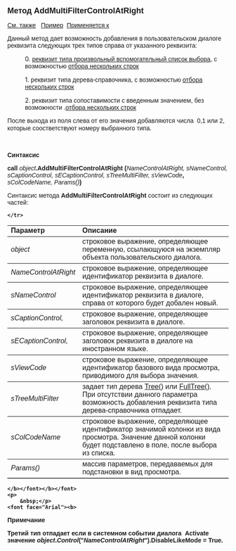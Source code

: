 <html>
<head>
<title>Диалог\AddMultiFilterControlAtRight</title>
    <style type="text/css">
        .style4
        {
            font-weight: normal;
        }
        .style1
        {
            width: 29%;
        }
        .style2
        {
            width: 29%;
            height: 29px;
        }
        .style3
        {
            height: 29px;
        }
    </style>
</head>

<body>

<p><font size="4" face="Arial"><strong>Метод AddMultiFilterControlAtRight<br>
</strong></font></p>
    <p><font face="Arial"><a href="AddMultiFilterControl.html">
См. также</a>&nbsp;&nbsp;
<u>Пример</u>&nbsp; <a href="../Asustpar.html">Применяется к</a></font></p>

<p><font face="Arial">Данный метод дает возможность добавления в пользовательском 
    диалоге реквизита следующих трех типов справа от указанного реквизита:</font></p>
    <p style="margin-left: 40px">0.<font face="Arial"> <a href="../AsModalBrowser.html">
        реквизит типа произвольный вспомогательный список выбора</a>, с возможностью <a href="../AsModalBrowser/MultiSelect.html">отбора нескольких 
строк</a></font></p>
    <p style="margin-left: 40px">1.<font face="Arial"> реквизит типа дерева-справочника</a>, 
с возможностью <a href="../AsModalBrowser/MultiSelect.html">отбора нескольких 
строк</a> </font></p>
    <p style="margin-left: 40px">2<font face="Arial">. реквизит типа сопоставимости с 
        введенным значением, без возможности .<a href="../AsModalBrowser/MultiSelect.html">отбора нескольких 
строк</a></font></p>
    <p><font face="Arial">После выхода из поля слева от его 
        значения добавляются числа&nbsp; 0,1 или 2, которые соостветствуют номеру 
        выбранного типа</font>.</p>
    <p>&nbsp;</p>

<p class="label"><font face="Arial"><b>Синтаксис</p>

<p><strong>call</strong> <span class="style4"> <em>object</em></span>.<strong>AddMultiFilterControlAtRight 
(</strong></b><em>NameControlAtRight, sNameControl, sCaptionControl, sЕCaptionControl, sTreeMultiFilter, sViewCode</em><b>, 
    </b> 
    <em>
    sColCodeName, Params()</em><b><strong>)</strong></b></p>

<p>Синтаксис метода<b> <strong>AddMultiFilterControlAtRight </strong></b>состоит из следующих частей:<b></p>

<table border="1" cellPadding="5" cols="2" frame="below" rules="rows">
<TBODY>
  <tr vAlign="top">
    <td class="style1"><font face="Arial"><b>Параметр</b></font></td>
    <td class="label" width="71%"><font face="Arial"><strong>Описание</strong></font></td>
  </tr>
  <tr>
    <td class="style1"><em><font face="Arial">object</font></em></td>
    <td width="71%"><font face="Arial">строковое выражение, 
	определяющее переменную, ссылающуюся на экземпляр объекта пользовательского 
	диалога.</font></td>
  </tr>
    <tr>
        <font face="Arial"><b>
    <td class="style1"><em><font face="Arial">NameControlAtRight</em></td>
    <td width="71%"><font face="Arial">строковое выражение, 
	определяющее идентификатор реквизита в диалоге.</font></td>
  
    </tr>
  <tr>
    <td class="style1"><em><font face="Arial">sNameControl<br />
        </font></em></td>
    <td width="71%"><font face="Arial">строковое выражение, 
	определяющее идентификатор реквизита в диалоге, справа от 
	которого будет добален новый.</font></td>
  </tr>
  <tr>
    <td class="style1"><font face="Arial"><em>sCaptionControl,</em></font></td>
    <td width="71%"><font face="Arial">строковое выражение, 
	определяющее заголовок реквизита в диалоге.</font></td>
  </tr>
  <tr>
    <td class="style1"><font face="Arial"><em>sЕCaptionControl,</em></font></td>
    <td width="71%"><font face="Arial">строковое выражение, 
	определяющее заголовок реквизита в диалоге на иностранном языке.</font></td>
  </tr>
    <tr>
    <td class="style1"><font face="Arial"><em>sViewCode</em></font></td>
    <td width="71%"><font face="Arial">строковое выражение, 
	определяющее идентификатор базового вида просмотра, приводимого для выбора 
	значения.</font></td>
    </tr>
  <tr>
    <td class="style1"><font face="Arial"><em>sTreeMultiFilter<br />
        </em></font></td>
    <td width="71%"><font face="Arial">задает тип дерева
        <a href="../../Types/Tree().html">Tree()</a> 
        или <a
href="../../Types/FULLTREE().html">FullTree()</a>. При отсутствии данного параметра возможность 
        добавления реквизита типа дерева-справочника отпадает.</font></td>
  </tr>
</TBODY>
  <tr>
    <td class="style1"><em>
        <font face="Arial">sColCodeName</font></em></td>
    <td width="71%"><font face="Arial">строковое выражение, 
	определяющее идентификатор значимой колонки из вида просмотра. Значение 
	данной колонки будет подставлено в поле, после выбора из списка.</font></td>
  </tr>
  <tr>
    <td class="style2"><font face="Arial"><em>Params()</em></font></td>
    <td width="71%" class="style3"><font face="Arial">массив параметров, передаваемых 
	для подстановки в вид просмотра.</font></td>
  </tr>
</table>

    </b></font></b></font>
    <p>
        &nbsp;</p>
    <font face="Arial"><b>

<p class="label">Примечание</p>
    </b>
    <p class="label">Третий тип отпадает если в системном событии диалога&nbsp; <strong>Activate</a></strong> 
        значение <em><strong>object</strong></em>.<em><strong>Control</strong></em><strong>(&quot;<em><font face="Arial">NameControlAtRight</font></em></strong>&quot;<strong>).DisableLikeMode 
        = True</strong>.</p>
    
</body>
</html>
